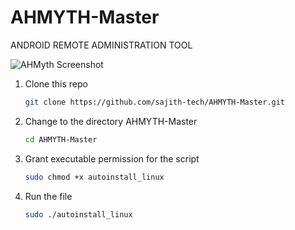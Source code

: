 # AHMYTH-Master
ANDROID REMOTE ADMINISTRATION TOOL

 ![AHMyth Screenshot](https://raw.githubusercontent.com/Morsmalleo/AhMyth/master/.github/IMG/Oval-logo.png)

1. Clone this repo
   ```bash
   git clone https://github.com/sajith-tech/AHMYTH-Master.git
2. Change to the directory AHMYTH-Master
   ```bash
   cd AHMYTH-Master
3. Grant executable permission for the script
   ```bash
   sudo chmod +x autoinstall_linux
4. Run the file
   ```bash
   sudo ./autoinstall_linux
   

